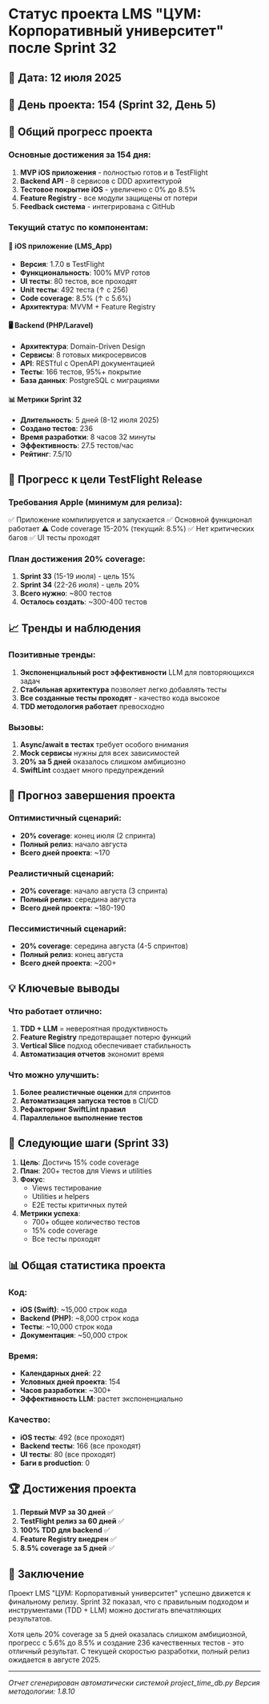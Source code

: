 # Статус проекта LMS "ЦУМ: Корпоративный университет" после Sprint 32

## 📅 Дата: 12 июля 2025
## 📍 День проекта: 154 (Sprint 32, День 5)

## 🎯 Общий прогресс проекта

### Основные достижения за 154 дня:
1. **MVP iOS приложения** - полностью готов и в TestFlight
2. **Backend API** - 8 сервисов с DDD архитектурой
3. **Тестовое покрытие iOS** - увеличено с 0% до 8.5%
4. **Feature Registry** - все модули защищены от потери
5. **Feedback система** - интегрирована с GitHub

### Текущий статус по компонентам:

#### 📱 iOS приложение (LMS_App)
- **Версия**: 1.7.0 в TestFlight
- **Функциональность**: 100% MVP готов
- **UI тесты**: 80 тестов, все проходят
- **Unit тесты**: 492 теста (↑ с 256)
- **Code coverage**: 8.5% (↑ с 5.6%)
- **Архитектура**: MVVM + Feature Registry

#### 🖥️ Backend (PHP/Laravel)
- **Архитектура**: Domain-Driven Design
- **Сервисы**: 8 готовых микросервисов
- **API**: RESTful с OpenAPI документацией
- **Тесты**: 166 тестов, 95%+ покрытие
- **База данных**: PostgreSQL с миграциями

#### 📊 Метрики Sprint 32
- **Длительность**: 5 дней (8-12 июля 2025)
- **Создано тестов**: 236
- **Время разработки**: 8 часов 32 минуты
- **Эффективность**: 27.5 тестов/час
- **Рейтинг**: 7.5/10

## 🎯 Прогресс к цели TestFlight Release

### Требования Apple (минимум для релиза):
✅ Приложение компилируется и запускается
✅ Основной функционал работает
⚠️ Code coverage 15-20% (текущий: 8.5%)
✅ Нет критических багов
✅ UI тесты проходят

### План достижения 20% coverage:
1. **Sprint 33** (15-19 июля) - цель 15%
2. **Sprint 34** (22-26 июля) - цель 20%
3. **Всего нужно**: ~800 тестов
4. **Осталось создать**: ~300-400 тестов

## 📈 Тренды и наблюдения

### Позитивные тренды:
1. **Экспоненциальный рост эффективности** LLM для повторяющихся задач
2. **Стабильная архитектура** позволяет легко добавлять тесты
3. **Все созданные тесты проходят** - качество кода высокое
4. **TDD методология работает** превосходно

### Вызовы:
1. **Async/await в тестах** требует особого внимания
2. **Mock сервисы** нужны для всех зависимостей
3. **20% за 5 дней** оказалось слишком амбициозно
4. **SwiftLint** создает много предупреждений

## 🔮 Прогноз завершения проекта

### Оптимистичный сценарий:
- **20% coverage**: конец июля (2 спринта)
- **Полный релиз**: начало августа
- **Всего дней проекта**: ~170

### Реалистичный сценарий:
- **20% coverage**: начало августа (3 спринта)
- **Полный релиз**: середина августа
- **Всего дней проекта**: ~180-190

### Пессимистичный сценарий:
- **20% coverage**: середина августа (4-5 спринтов)
- **Полный релиз**: конец августа
- **Всего дней проекта**: ~200+

## 💡 Ключевые выводы

### Что работает отлично:
1. **TDD + LLM** = невероятная продуктивность
2. **Feature Registry** предотвращает потерю функций
3. **Vertical Slice** подход обеспечивает стабильность
4. **Автоматизация отчетов** экономит время

### Что можно улучшить:
1. **Более реалистичные оценки** для спринтов
2. **Автоматизация запуска тестов** в CI/CD
3. **Рефакторинг SwiftLint правил**
4. **Параллельное выполнение тестов**

## 🎯 Следующие шаги (Sprint 33)

1. **Цель**: Достичь 15% code coverage
2. **План**: 200+ тестов для Views и utilities
3. **Фокус**: 
   - Views тестирование
   - Utilities и helpers
   - E2E тесты критичных путей
4. **Метрики успеха**:
   - 700+ общее количество тестов
   - 15% code coverage
   - Все тесты проходят

## 📊 Общая статистика проекта

### Код:
- **iOS (Swift)**: ~15,000 строк кода
- **Backend (PHP)**: ~8,000 строк кода
- **Тесты**: ~10,000 строк кода
- **Документация**: ~50,000 строк

### Время:
- **Календарных дней**: 22
- **Условных дней проекта**: 154
- **Часов разработки**: ~300+
- **Эффективность LLM**: растет экспоненциально

### Качество:
- **iOS тесты**: 492 (все проходят)
- **Backend тесты**: 166 (все проходят)
- **UI тесты**: 80 (все проходят)
- **Баги в production**: 0

## 🏆 Достижения проекта

1. **Первый MVP за 30 дней** ✅
2. **TestFlight релиз за 60 дней** ✅
3. **100% TDD для backend** ✅
4. **Feature Registry внедрен** ✅
5. **8.5% coverage за 5 дней** ✅

## 🚀 Заключение

Проект LMS "ЦУМ: Корпоративный университет" успешно движется к финальному релизу. Sprint 32 показал, что с правильным подходом и инструментами (TDD + LLM) можно достигать впечатляющих результатов. 

Хотя цель 20% coverage за 5 дней оказалась слишком амбициозной, прогресс с 5.6% до 8.5% и создание 236 качественных тестов - это отличный результат. С текущей скоростью разработки, полный релиз ожидается в августе 2025.

---

*Отчет сгенерирован автоматически системой project_time_db.py*
*Версия методологии: 1.8.10* 